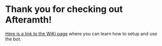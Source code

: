 # Thank you for checking out Afteramth!

[Here is a link to the WiKi page](https://github.com/Cufee/aftermath/wiki) where you can learn how to setup and use the bot.
